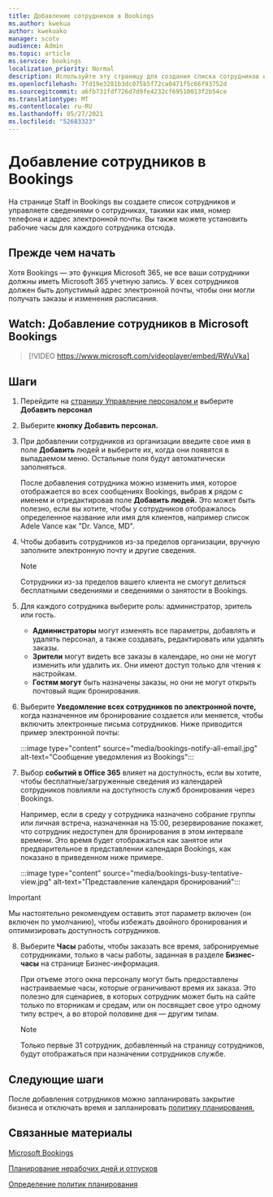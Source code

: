 ```yaml
---
title: Добавление сотрудников в Bookings
ms.author: kwekua
author: kwekuako
manager: scotv
audience: Admin
ms.topic: article
ms.service: bookings
localization_priority: Normal
description: Используйте эту страницу для создания списка сотрудников и управления сведениями о сотрудниках, такими как имя, номер телефона и адрес электронной почты.
ms.openlocfilehash: 7fd19e3281b3dc075b5f72ca0471f5c66f93752d
ms.sourcegitcommit: a6fb731fdf726d7d9fe4232cf69510013f2b54ce
ms.translationtype: MT
ms.contentlocale: ru-RU
ms.lasthandoff: 05/27/2021
ms.locfileid: "52683323"
---
```

# <a name="add-staff-to-bookings"></a>Добавление сотрудников в Bookings

На странице Staff in Bookings вы создаете список сотрудников и управляете сведениями о сотрудниках, такими как имя, номер телефона и адрес электронной почты. Вы также можете установить рабочие часы для каждого сотрудника отсюда.

## <a name="before-you-begin"></a>Прежде чем начать

Хотя Bookings — это функция Microsoft 365, не все ваши сотрудники должны иметь Microsoft 365 учетную запись. У всех сотрудников должен быть допустимый адрес электронной почты, чтобы они могли получать заказы и изменения расписания.

## <a name="watch-add-your-staff-in-microsoft-bookings"></a>Watch: Добавление сотрудников в Microsoft Bookings

> [!VIDEO https://www.microsoft.com/videoplayer/embed/RWuVka]

## <a name="steps"></a>Шаги

1. Перейдите на [страницу Управление персоналом и](https://outlook.office.com/bookings/staff) выберите **Добавить персонал**

2. Выберите **кнопку Добавить персонал.**

3. При добавлении сотрудников из организации введите свое имя в поле **Добавить** людей и выберите их, когда они появятся в выпадаемом меню. Остальные поля будут автоматически заполняться.

    После добавления сотрудника можно изменить имя, которое отображается во всех сообщениях Bookings, выбрав **x** рядом с именем и отредактировав поле **Добавить людей.** Это может быть полезно, если вы хотите, чтобы у сотрудников отображалось определенное название или имя для клиентов, например список Adele Vance как "Dr. Vance, MD".

4. Чтобы добавить сотрудников из-за пределов организации, вручную заполните электронную почту и другие сведения.

    > [!NOTE]
    > Сотрудники из-за пределов вашего клиента не смогут делиться бесплатными сведениями и сведениями о занятости в Bookings.

5. Для каждого сотрудника выберите роль: администратор, зритель или гость.
    - **Администраторы** могут изменять все параметры, добавлять и удалять персонал, а также создавать, редактировать или удалять заказы.
    - **Зрители** могут видеть все заказы в календаре, но они не могут изменить или удалить их. Они имеют доступ только для чтения к настройкам.
    - **Гостям могут** быть назначены заказы, но они не могут открыть почтовый ящик бронирования.

6. Выберите **Уведомление всех сотрудников по электронной почте,** когда назначенное им бронирование создается или меняется, чтобы включить электронные письма сотрудников. Ниже приводится пример электронной почты:

    :::image type="content" source="media/bookings-notify-all-email.jpg" alt-text="Сообщение уведомления из Bookings":::

7. Выбор **событий в Office 365** влияет на доступность, если вы хотите, чтобы бесплатные/загруженные сведения из календарей сотрудников повлияли на доступность служб бронирования через Bookings.

    Например, если в среду у сотрудника назначено собрание группы или личная встреча, назначенная на 15:00, резервирование покажет, что сотрудник недоступен для бронирования в этом интервале времени. Это время будет отображаться как занятое или предварительное в представлении календаря Bookings, как показано в приведенном ниже примере.

    :::image type="content" source="media/bookings-busy-tentative-view.jpg" alt-text="Представление календаря бронирований":::

> [!IMPORTANT]
> Мы настоятельно рекомендуем оставить этот параметр включен (он включен по умолчанию), чтобы избежать двойного бронирования и оптимизировать доступность сотрудников.

8. Выберите **Часы** работы, чтобы заказать все время, забронируемые сотрудниками, только в часы работы, заданная в разделе **Бизнес-часы** на странице Бизнес-информация.

    При отъеме этого окна персоналу могут быть предоставлены настраиваемые часы, которые ограничивают время их заказа. Это полезно для сценариев, в которых сотрудник может быть на сайте только по вторникам и средам, или он посвящает свое утро одному типу встреч, а во второй половине дня — другим типам.

    > [!NOTE]
    > Только первые 31 сотрудник, добавленный на страницу сотрудников, будут отображаться при назначении сотрудников службе.

## <a name="next-steps"></a>Следующие шаги

После добавления сотрудников можно [](schedule-closures-time-off-vacation.md) запланировать закрытие бизнеса и отключать время и запланировать [политику планирования.](set-scheduling-policies.md)

## <a name="related-content"></a>Связанные материалы

[Microsoft Bookings](bookings-overview.md)

[Планирование нерабочих дней и отпусков](schedule-closures-time-off-vacation.md)

[Определение политик планирования](set-scheduling-policies.md)
